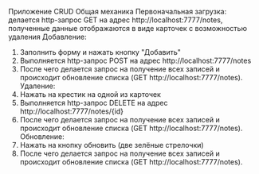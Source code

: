 Приложение CRUD
Общая механика
Первоначальная загрузка: делается http-запрос GET на адрес http://localhost:7777/notes, полученные данные отображаются в виде карточек с возможностью удаления
Добавление:
1. Заполнить форму и нажать кнопку "Добавить"
2. Выполняется http-запрос POST на адрес http://localhost:7777/notes
3. После чего делается запрос на получение всех записей и происходит обновление списка (GET http://localhost:7777/notes).
Удаление:
1. Нажать на крестик на одной из карточек
2. Выполняется http-запрос DELETE на адрес http://localhost:7777/notes/{id}
3. После чего делается запрос на получение всех записей и происходит обновление списка (GET http://localhost:7777/notes).
Обновление:
1. Нажать на кнопку обновить (две зелёные стрелочки)
2. После чего делается запрос на получение всех записей и происходит обновление списка (GET http://localhost:7777/notes).
